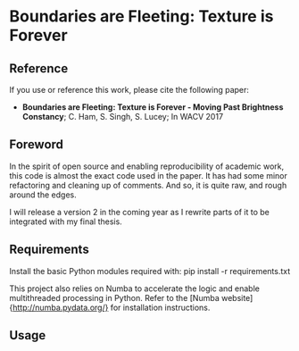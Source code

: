 Boundaries are Fleeting: Texture is Forever
===========================================

Reference
---------
If you use or reference this work, please cite the following paper:
 - **Boundaries are Fleeting: Texture is Forever - Moving Past Brightness Constancy**; C. Ham, S. Singh, S. Lucey; In WACV 2017


Foreword
--------
In the spirit of open source and enabling reproducibility of academic work, this code is almost the exact code used in the paper. It has had some minor refactoring and cleaning up of comments. And so, it is quite raw, and rough around the edges.

I will release a version 2 in the coming year as I rewrite parts of it to be integrated with my final thesis.


Requirements
------------
Install the basic Python modules required with:
	pip install -r requirements.txt

This project also relies on Numba to accelerate the logic and enable multithreaded processing in Python. Refer to the [Numba website]{http://numba.pydata.org/} for installation instructions.

Usage
-----
